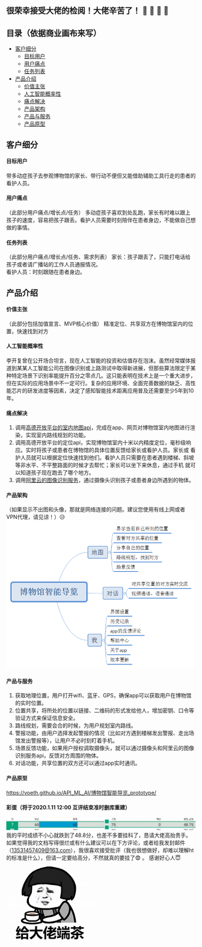 ## 很荣幸接受大佬的检阅！大佬辛苦了！ :clap:  :clap:  :clap: :clap:
## 目录（依据商业画布来写）
* [客户细分](#客户细分)
  - [目标用户](#目标用户)
  - [用户痛点](#用户痛点)
  - [任务列表](#任务列表)
* [产品介绍](#产品介绍)
  - [价值主张](#价值主张)
  - [人工智能概率性](#人工智能概率性)
  - [痛点解决](#痛点解决)
  - [产品架构](#产品架构)
  - [产品与服务](#产品与服务)
  - [产品原型](#产品原型)
## 客户细分
#### 目标用户
带多动症孩子去参观博物馆的家长、带行动不便但又能借助辅助工具行走的患者的看护人员。
#### 用户痛点
（此部分用户痛点/增长点/任务）
多动症孩子喜欢到处乱跑，家长有时难以跟上孩子的速度，容易把孩子跟丢。看护人员需要时刻陪伴在患者身边，不能做自己想做的事情。
#### 任务列表
（此部分用户痛点/增长点/任务、需求列表）
家长：孩子跟丢了，只能打电话给孩子或者请广播站的工作人员通报情况。  
看护人员：时刻跟随在患者身边。
## 产品介绍
#### 价值主张
（此部分包括加值宣言、MVP核心价值）
精准定位、共享双方在博物馆室内的位置，快速找到对方
#### 人工智能概率性
李开复曾在公开场合坦言，现在人工智能的投资和估值存在泡沫。虽然经常媒体报道到某某人工智能公司在图像识别或上路测试中取得新进展，但那些算法限定于某种特定场景下识别率能提升百分之零点几。这只能表明在技术上是一个重大进步，但在实际的应用场景中不一定可行。复杂的应用环境、全面完善数据的缺乏、高性能芯片的研发进度等因素，决定了感知智能技术距离应用普及还需要至少5年到10年。
####  痛点解决 
1. 调用[高德开放平台的室内地图api](https://lbs.amap.com/getting-started/indoorintro/)，完成在app、网页对博物馆室内地图进行渲染，实现室内路线规划的功能。
2. 调用高德开放平台的定位api，实现博物馆室内十米以内精度定位，毫秒级响应。实时将孩子或患者在博物馆的具体位置反馈给家长或看护人员。家长或
看护人员就可以根据定位快速找到他们。看护人员只需要在患者遇到楼梯、斜坡等非水平、不平整路面的时候才去帮忙；家长可以坐下来休息，通过手机
就可以知道孩子现在跑去了哪个地方。
3. 调用[阿里云的图像识别服务](https://help.aliyun.com/product/53258.html)，通过摄像头识别孩子或患者身边所遇到的物体。
#### 产品架构
（如果显示不出图和头像，那就是网络连接的问题。建议您使用有线上网或者VPN代理，请见谅！）:disappointed_relieved: 
![博物馆智能导览](image/博物馆智能导览.png)
#### 产品与服务
1. 获取地理位置，用户打开wifi、蓝牙、GPS，确保app可以获取用户在博物馆的实时位置。
2. 位置共享，将所处的位置以链接、二维码的形式发给他人，增加密钥、口令等验证方式来保证信息安全。
3. 路线规划，需要会合的时候，为用户规划室内路线。
4. 警报功能，由用户选择发起警报的情况（比如对方遇到楼梯发出警报、走出场馆发出警报等），让用户不必时刻盯着手机。
5. 场景反馈功能，如果用户授权调取摄像头，就可以通过摄像头和阿里云的图像识别服务api，反馈对方周围的物体。
6. 对话功能，共享位置的双方还可以通过app实时通讯。
#### 产品原型
https://voeth.github.io/API_ML_AI/博物馆智能导览_prototype/

#### 彩蛋（将于2020.1.11 12:00 互评结束准时删库重建）
![](image/grade.jpg)
我的平时成绩不小心就跌到了48.8分，也差不多要挂科了，恳请大佬高抬贵手。如果觉得我的文档写得很烂或有什么建议可以在下方评论，或者给我发封邮件（13531457409@163.com），我很喜欢接受批评（我也很想做好，却难以理解ht的标准是什么），但请一定要给高分，不然就真的要挂了:fearful: 。 感谢好心人:innocent:

![](image/dalao.jpg)

